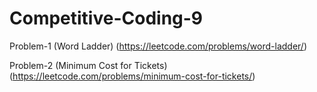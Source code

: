 # Competitive-Coding-9

Problem-1 (Word Ladder) (https://leetcode.com/problems/word-ladder/)

Problem-2 (Minimum Cost for Tickets) (https://leetcode.com/problems/minimum-cost-for-tickets/)
